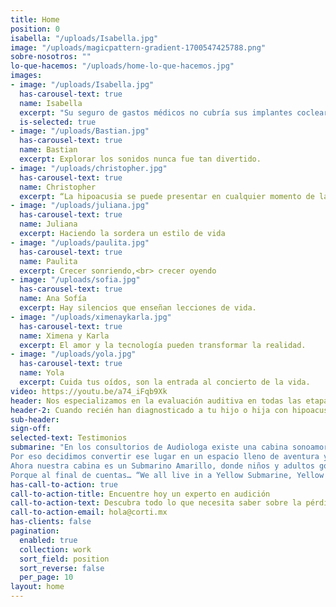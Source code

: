 ```yaml
---
title: Home
position: 0
isabella: "/uploads/Isabella.jpg"
image: "/uploads/magicpattern-gradient-1700547425788.png"
sobre-nosotros: ""
lo-que-hacemos: "/uploads/home-lo-que-hacemos.jpg"
images:
- image: "/uploads/Isabella.jpg"
  has-carousel-text: true
  name: Isabella
  excerpt: "Su seguro de gastos médicos no cubría sus implantes cocleares: Demandó y ganó!"
  is-selected: true
- image: "/uploads/Bastian.jpg"
  has-carousel-text: true
  name: Bastian
  excerpt: Explorar los sonidos nunca fue tan divertido.
- image: "/uploads/christopher.jpg"
  has-carousel-text: true
  name: Christopher
  excerpt: “La hipoacusia se puede presentar en cualquier momento de la vida. La solución también”.
- image: "/uploads/juliana.jpg"
  has-carousel-text: true
  name: Juliana
  excerpt: Haciendo la sordera un estilo de vida
- image: "/uploads/paulita.jpg"
  has-carousel-text: true
  name: Paulita
  excerpt: Crecer sonriendo,<br> crecer oyendo
- image: "/uploads/sofia.jpg"
  has-carousel-text: true
  name: Ana Sofía
  excerpt: Hay silencios que enseñan lecciones de vida.
- image: "/uploads/ximenaykarla.jpg"
  has-carousel-text: true
  name: Ximena y Karla
  excerpt: El amor y la tecnología pueden transformar la realidad.
- image: "/uploads/yola.jpg"
  has-carousel-text: true
  name: Yola
  excerpt: Cuida tus oídos, son la entrada al concierto de la vida.
video: https://youtu.be/a74_iFqb9Xk
header: Nos especializamos en la evaluación auditiva en todas las etapas de la vida, el diagnóstico precoz de la hipoacusia y su tratamiento, siguiendo los más altos estándares de calidad científica y humana y empleando la tecnología más avanzada a nivel mundial para garantizar la excelencia en nuestros servicios.
header-2: Cuando recién han diagnosticado a tu hijo o hija con hipoacusia, es comprensible que te sientas desconcertado y no sepas cómo abordar la situación. Estos videos han sido creados con el propósito de brindarte apoyo y orientación en este momento delicado. Presentan testimonios de familias que han decidido compartir sus vivencias, con la esperanza de proporcionarte consuelo y la certeza de que, con el tiempo, todo estará bien.
sub-header:
sign-off:
selected-text: Testimonios
submarine: "En los consultorios de Audiologa existe una cabina sonoamortiguada que sirve para aislar los sonidos de fondo y poder evaluar de una manera objetiva la audicion de los pacientes. Estas cabinas suelen ser intimidantes por ser lugares encerrados y oscuros; a veces hasta generan ansiedad.
Por eso decidimos convertir ese lugar en un espacio lleno de aventura y emoción.
Ahora nuestra cabina es un Submarino Amarillo, donde niños y adultos gozan de entrar y tener una experiencia increíble mientras su audición es evaluada.
Porque al final de cuentas… “We all live in a Yellow Submarine, Yellow Submarine, Yellow Submarine”"
has-call-to-action: true
call-to-action-title: Encuentre hoy un experto en audición
call-to-action-text: Descubra todo lo que necesita saber sobre la pérdida auditiva y los audífonos y encuentre los mejores expertos en audición.
call-to-action-email: hola@corti.mx
has-clients: false
pagination:
  enabled: true
  collection: work
  sort_field: position
  sort_reverse: false
  per_page: 10
layout: home
---
```

